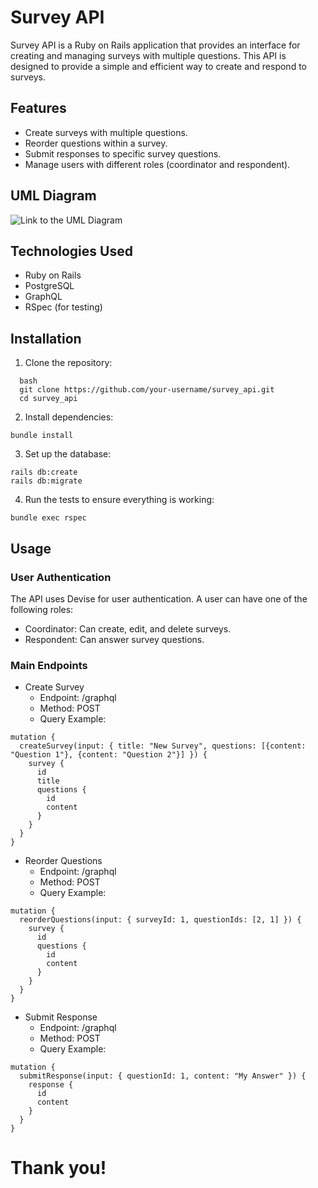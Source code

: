 # Survey API

Survey API is a Ruby on Rails application that provides an interface for creating and managing surveys with multiple questions. This API is designed to provide a simple and efficient way to create and respond to surveys.

## Features

- Create surveys with multiple questions.
- Reorder questions within a survey.
- Submit responses to specific survey questions.
- Manage users with different roles (coordinator and respondent).

## UML Diagram

![Link to the UML Diagram](https://lucid.app/publicSegments/view/dfc42cef-1205-4ee9-b9ac-f44954783e89/image.png)

## Technologies Used

- Ruby on Rails
- PostgreSQL
- GraphQL
- RSpec (for testing)

## Installation

1. Clone the repository:
 ```
   bash
   git clone https://github.com/your-username/survey_api.git
   cd survey_api
 ```
2. Install dependencies:
```
bundle install
```
3. Set up the database:
```
rails db:create
rails db:migrate
```
4. Run the tests to ensure everything is working:
```
bundle exec rspec
```

## Usage

### User Authentication
The API uses Devise for user authentication. A user can have one of the following roles:

- Coordinator: Can create, edit, and delete surveys.
- Respondent: Can answer survey questions.

### Main Endpoints
- Create Survey
  - Endpoint: /graphql
  - Method: POST
  - Query Example:
```
mutation {
  createSurvey(input: { title: "New Survey", questions: [{content: "Question 1"}, {content: "Question 2"}] }) {
    survey {
      id
      title
      questions {
        id
        content
      }
    }
  }
}
```
- Reorder Questions
  - Endpoint: /graphql
  - Method: POST
  - Query Example:
```
mutation {
  reorderQuestions(input: { surveyId: 1, questionIds: [2, 1] }) {
    survey {
      id
      questions {
        id
        content
      }
    }
  }
}
```
- Submit Response
  - Endpoint: /graphql
  - Method: POST
  - Query Example:
```
mutation {
  submitResponse(input: { questionId: 1, content: "My Answer" }) {
    response {
      id
      content
    }
  }
}
```
# Thank you!

